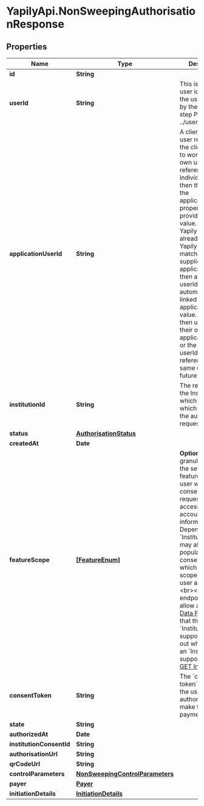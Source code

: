 # YapilyApi.NonSweepingAuthorisationResponse

## Properties

Name | Type | Description | Notes
------------ | ------------- | ------------- | -------------
**id** | **String** |  | [optional] 
**userId** | **String** | This is the Yapily user identifier for the user returned by the create user step POST ../users | [optional] 
**applicationUserId** | **String** | A client&#39;s own user reference. If the client wants to work with their own unique references for individual PSUs then they can use the applicationUserId property to provide that value. Where Yapily does not already have a Yapily userId that matches the supplied applicationUserId, then a new Yapily userId is created automatically and linked to the applicationUserId value.  Clients can then use either their own applicationUserId or the Yapily userId to reference the same user in future calls. | [optional] 
**institutionId** | **String** | The reference to the Institution which identifies which institution the authorisation request is sent to. | [optional] 
**status** | [**AuthorisationStatus**](AuthorisationStatus.md) |  | [optional] 
**createdAt** | **Date** |  | [optional] 
**featureScope** | [**[FeatureEnum]**](FeatureEnum.md) | __Optional__. Used to granularly specify the set of features that the user will give their consent for when requesting access to their account information. Depending on the &#x60;Institution&#x60;, this may also populate a consent screen which list these scopes before the user authorises.&lt;br&gt;&lt;br&gt;This endpoint accepts allow all [Financial Data Features](/guides/financial-data/features/#feature-list) that the &#x60;Institution&#x60; supports.To find out which scopes an &#x60;Institution&#x60; supports, check [GET Institution](./#get-institution). | [optional] 
**consentToken** | **String** | The &#x60;consent-token&#x60; containing the user&#39;s authorisation to make the payment request. | [optional] 
**state** | **String** |  | [optional] 
**authorizedAt** | **Date** |  | [optional] 
**institutionConsentId** | **String** |  | [optional] 
**authorisationUrl** | **String** |  | [optional] 
**qrCodeUrl** | **String** |  | [optional] 
**controlParameters** | [**NonSweepingControlParameters**](NonSweepingControlParameters.md) |  | [optional] 
**payer** | [**Payer**](Payer.md) |  | [optional] 
**initiationDetails** | [**InitiationDetails**](InitiationDetails.md) |  | [optional] 


